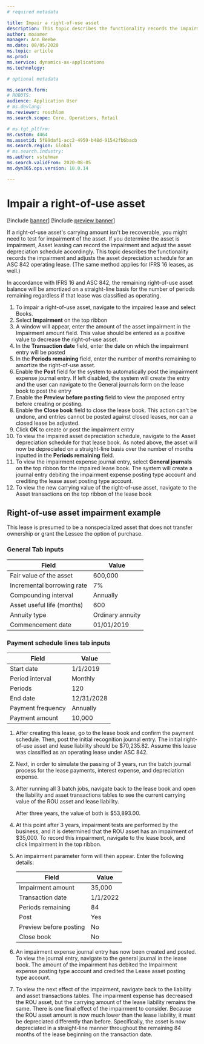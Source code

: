 ```yaml
---
# required metadata

title: Impair a right-of-use asset
description: This topic describes the functionality records the impairment and adjusts the asset depreciation schedule for an ASC 842 operating lease.
author: moaamer
manager: Ann Beebe
ms.date: 08/05/2020
ms.topic: article
ms.prod: 
ms.service: dynamics-ax-applications
ms.technology: 

# optional metadata

ms.search.form: 
# ROBOTS: 
audience: Application User
# ms.devlang: 
ms.reviewer: roschlom
ms.search.scope: Core, Operations, Retail

# ms.tgt_pltfrm: 
ms.custom: 4464
ms.assetid: 5f89daf1-acc2-4959-b48d-91542fb6bacb
ms.search.region: Global
# ms.search.industry: 
ms.author: vstehman
ms.search.validFrom: 2020-08-05
ms.dyn365.ops.version: 10.0.14

---
```


# Impair a right-of-use asset

[!include [banner](../includes/banner.md)]
[!include [preview banner](../includes/preview-banner.md)]

If a right-of-use asset's carrying amount isn't be recoverable, you might need to test for impairment of the asset. If you determine the asset is impairment, Asset leasing can record the impairment and adjust the asset depreciation schedule accordingly. This topic describes the functionality records the impairment and adjusts the asset depreciation schedule for an ASC 842 operating lease. (The same method applies for IFRS 16 leases, as well.)

In accordance with IFRS 16 and ASC 842, the remaining right-of-use asset balance will be amortized on a straight-line basis for the number of periods remaining regardless if that lease was classified as operating.

1. To impair a right-of-use asset, navigate to the impaired lease and select Books.
2. Select **Impairment** on the top ribbon
3. A window will appear, enter the amount of the asset impairment in the Impairment amount field. This value should be entered as a positive value to decrease the right-of-use asset.
4. In the **Transaction date** field, enter the date on which the impairment entry will be posted
5. In the **Periods remaining** field, enter the number of months remaining to amortize the right-of-use asset.
6. Enable the **Post** field for the system to automatically post the impairment expense journal entry. If left disabled, the system will create the entry and the user can navigate to the General journals form on the lease book to post the entry
7. Enable the **Preview before posting** field to view the proposed entry before creating or posting.
8. Enable the **Close book** field to close the lease book. This action can't be undone, and entries cannot be posted against closed leases, nor can a closed lease be adjusted.
9. Click **OK** to create or post the impairment entry
10.	To view the impaired asset depreciation schedule, navigate to the Asset depreciation schedule for that lease book. As noted above, the asset will now be depreciated on a straight-line basis over the number of months inputted in the **Periods remaining** field.
11.	To view the impairment expense journal entry, select **General journals** on the top ribbon for the impaired lease book. The system will create a journal entry debiting the impairment expense posting type account and crediting the lease asset posting type account.
12.	To view the new carrying value of the right-of-use asset, navigate to the Asset transactions on the top ribbon of the lease book

## Right-of-use asset impairment example

   This lease is presumed to be a nonspecialized asset that does not transfer ownership or grant the Lessee the option of purchase.

### General Tab inputs

   |     Field                         	|     Value               	|
   |-----------------------------------	|-------------------------	|
   |     Fair value of the asset       	|     600,000             	|
   |     Incremental borrowing rate    	|     7%                  	|
   |     Compounding interval          	|     Annually            	|
   |     Asset useful life (months)    	|     600                 	|
   |     Annuity type                  	|     Ordinary annuity    	|
   |     Commencement date             	|     01/01/2019          	|


### Payment schedule lines tab inputs

   |     Field                	|     Value         	|
   |--------------------------	|-------------------	|
   |     Start date           	|     1/1/2019      	|
   |     Period interval      	|     Monthly       	|
   |     Periods              	|     120           	|
   |     End date             	|     12/31/2028    	|
   |     Payment frequency    	|     Annually      	|
   |     Payment amount       	|     10,000        	|


1. After creating this lease, go to the lease book and confirm the payment schedule. Then, post the initial recognition journal entry. The initial right-of-use asset and lease liability should be $70,235.82. Assume this lease was classified as an operating lease under ASC 842.
2. Next, in order to simulate the passing of 3 years, run the batch journal process for the lease payments, interest expense, and depreciation expense.
3. After running all 3 batch jobs, navigate back to the lease book and open the liability and asset transactions tables to see the current carrying value of the ROU asset and lease liability.

 	After three years, the value of both is $53,893.00.
   
4. At this point after 3 years, impairment tests are performed by the business, and it is determined that the ROU asset has an impairment of $35,000. To record this impairment, navigate to the lease book, and click Impairment in the top ribbon.
5. An impairment parameter form will then appear. Enter the following details:

   |     Field                     	|     Value       	|
   |-------------------------------	|-----------------	|
   |     Impairment amount         	|     35,000      	|
   |     Transaction date          	|     1/1/2022    	|
   |     Periods remaining         	|     84          	|
   |     Post                      	|     Yes         	|
   |     Preview before posting    	|     No          	|
   |     Close book                	|     No          	|

1. An impairment expense journal entry has now been created and posted. To view the journal entry, navigate to the general journal in the lease book. The amount of the impairment has debited the Impairment expense posting type account and credited the Lease asset posting type account.
2. To view the next effect of the impairment, navigate back to the liability and asset transactions tables. The impairment expense has decreased the ROU asset, but the carrying amount of the lease liability remains the same.
There is one final effect of the impairment to consider. Because the ROU asset amount is now much lower than the lease liability, it must be depreciated differently than before. Specifically, the asset is now depreciated in a straight-line manner throughout the remaining 84 months of the lease beginning on the transaction date.
